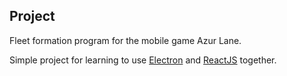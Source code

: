 ## Project

Fleet formation program for the mobile game Azur Lane.

Simple project for learning to use [Electron](https://www.electronjs.org/) and
[ReactJS](https://reactjs.org/) together. 

